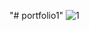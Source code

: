 "# portfolio1" 
![1](https://github.com/HazemHamdy7/portfolio1/assets/104283378/8cfb1f02-d62f-498f-a342-38b5ed1c8dbc)
